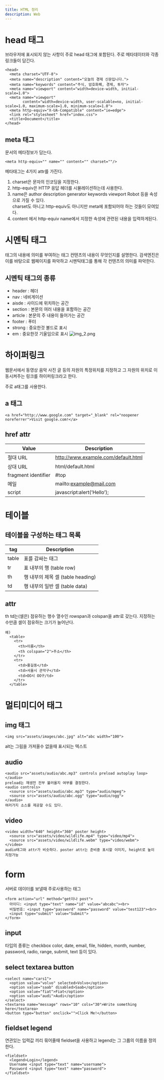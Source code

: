 ```yaml
---
title: HTML 정리
description: Web
---
```


# head 태그

브라우저에 표시되지 않는 사항이 주로 head 태그에 포함된다. 주로 메타데이터와 각종 링크들이 담긴다.

```
<head>
  <meta charset="UTF-8">
  <meta name="description" content="오늘의 경제 신문입니다.">
  <meta name="keywords" content="주식, 암호화폐, 경제, 투자">
  <meta name="viewport" content="width=device-width, initial-scale=1.0">
  <meta name="viewport"
        content="width=device-width, user-scalable=no, initial-scale=1.0, maximum-scale=1.0, minimum-scale=1.0">
  <meta http-equiv="X-UA-Compatible" content="ie=edge">
  <link rel="stylesheet" href="index.css">
  <title>Document</title>
</head>
```

## meta 태그

문서의 메타정보가 담는다.

```
<meta http-equiv="" name="" content="" charset=""/>
```

메타태그는 4가지 attr를 가진다.

1. charset은 문자의 인코딩을 지정한다.
2. http-equiv은 HTTP 응답 헤더를 시뮬레이션하는데 사용한다.
3. name은 author description generator keywords viewport Robot 등을 속성으로 가질 수 있다.  
   charset도 아니고 http-equiv도 아니지만 meta에 포함되어야 하는 것들이 모여있다.
4. content 에서 http-equiv name에서 지정한 속성에 관련된 내용을 입력하게된다.

# 시멘틱 태그

태그의 내용에 의미를 부여하는 태그 컨텐츠의 내용이 무엇인지를 설명한다.
검색엔진은 이를 바탕으로 웹페이지를 파악하고 시멘틱태그를 통해 각 컨텐츠의 의미를 파악한다.

## 시멘틱 태그의 종류

- header : 헤더
- nav : 네비게이션
- aisde : 사이드에 위치하는 공간
- section : 본문의 여러 내용을 포함하는 공간
- article : 본문의 주 내용이 들어가는 공간
- footer : 푸터
- strong : 중요한것 볼드로 표시
- em : 중요한것 기울임으로 표시
  ![img_2.png](./img_2.png)

# 하이퍼링크

웹문서에서 동영상 음악 사진 글 등의 자원의 특정위치를 지정하고 그 자원의 위치로 이동시켜주는 링크를 하이퍼링크라고 한다.

주로 a태그를 사용한다.

## a 태그

```
<a href="http://www.google.com" target="_blank" rel="noopener noreferrer">Visit google.com!</a>
```

## href attr

| Value               | Description                         |
| ------------------- | ----------------------------------- |
| 절대 URL            | http://www.example.com/default.html |
| 상대 URL            | html/default.html                   |
| fragment identifier | #top                                |
| 메일                | mailto:example@mail.com             |
| script              | javascript:alert(‘Hello’);          |

# 테이블

## 테이블을 구성하는 태그 목록

| tag   | Description                       |
| ----- | --------------------------------- |
| table | 표를 감싸는 태그                  |
| tr    | 표 내부의 행 (table row)          |
| th    | 행 내부의 제목 셀 (table heading) |
| td    | 행 내부의 일반 셀 (table data)    |

## attr

th td는(셀은) 점유하는 행수 열수인 rowspan과 colspan을 attr로 갖는다. 지정하는 수만큼 셀이 점유하는 크기가 늘어난다.

```
예)
  <table>
    <tr>
      <th>이름</th>
      <th colspan="2">주소</th>
    </tr>
    <tr>
      <td>홍길동</td>
      <td>서울시 관악구</td>
      <td>OO시 OO구/td>
    </tr>
  </table>
```

# 멀티미디어 태그

## img 태그

```
<img src="assets/images/abc.jpg" alt="abc width="100">
```

alt는 그림을 가져올수 없을때 표시되는 텍스트

## audio

```
<audio src="assets/audio/abc.mp3" controls preload autoplay loop></audio>
preload는 재생전 전부 불러올지 여부를 결정한다.
<audio controls>
  <source src="assets/audio/abc.mp3" type="audio/mpeg">
  <source src="assets/audio/abc.ogg" type="audio/ogg">
</audio>
여러가지 소스를 제공할 수도 있다.
```

## video

```
<video width="640" height="360" poster height>
  <source src="assets/video/wildlife.mp4" type="video/mp4">
  <source src="assets/video/wildlife.webm" type="video/webm">
</video>
audio태그와 attr가 비슷하다. poster attr는 준비중 표시할 이미지, height로 높이 지정가능
```

# form

서버로 데이터를 보낼때 주로사용하는 태그

```
<form action="url" method="get이나 post">
  아이디: <input type="text" name="id" value="abcabc"><br>
  비밀번호: <input type="password" name="password" value="test123"><br>
  <input type="submit" value="Submit">
</form>
```

## input

타입의 종류는
checkbox color, date, email, file, hidden, month, number, password, radio, range, submit, text 등이 있다.

## select textarea button

```
<select name="cars1">
  <option value="volvo" selected>Volvo</option>
  <option value="saab" disabled>Saab</option>
  <option value="fiat">Fiat</option>
  <option value="audi">Audi</option>
</select>
<textarea name="message" rows="10" cols="30">Write something here</textarea>
<button type="button" onclick="">Click Me!</button>
```

## fieldset legend

연관있는 입력값 끼리 묶어줄때 fieldset을 사용하고 legend는 그 그룹의 이름을 정의한다.

```
<fieldset>
  <legend>Login</legend>
  Username <input type="text" name="username">
  Password <input type="text" name="password">
</fieldset>
```
